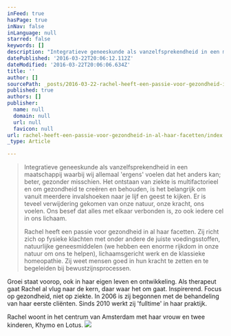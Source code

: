 ```yaml
---
inFeed: true
hasPage: true
inNav: false
inLanguage: null
starred: false
keywords: []
description: "Integratieve geneeskunde als vanzelfsprekendheid in een maatschappij waarbij wij allemaal ‘ergens’ voelen dat het anders kan; beter, gezonder misschien.\_"
datePublished: '2016-03-22T20:06:12.112Z'
dateModified: '2016-03-22T20:06:06.634Z'
title: ''
author: []
sourcePath: _posts/2016-03-22-rachel-heeft-een-passie-voor-gezondheid-in-al-haar-facetten.md
published: true
authors: []
publisher:
  name: null
  domain: null
  url: null
  favicon: null
url: rachel-heeft-een-passie-voor-gezondheid-in-al-haar-facetten/index.html
_type: Article

---
```

> Integratieve geneeskunde als vanzelfsprekendheid in een maatschappij waarbij wij allemaal 'ergens' voelen dat het anders kan; beter, gezonder misschien. Het ontstaan van ziekte is multifactorieel en om gezondheid te creëren en behouden, is het belangrijk om vanuit meerdere invalshoeken naar je lijf en geest te kijken. Er is teveel verwijdering gekomen van onze natuur, onze kracht, ons voelen. Ons besef dat alles met elkaar verbonden is, zo ook iedere cel in ons lichaam.  
> 
> Rachel heeft een passie voor gezondheid in al haar facetten. Zij richt zich op fysieke klachten met onder andere de juiste voedingsstoffen, natuurlijke geneesmiddelen (we hebben een enorme rijkdom in onze natuur om ons te helpen), lichaamsgericht werk en de klassieke homeopathie. Zij weet mensen goed in hun kracht te zetten en te begeleiden bij bewustzijnsprocessen.

Groei staat voorop, ook in haar eigen leven en ontwikkeling. Als therapeut gaat Rachel al vlug naar de kern, daar waar het om gaat. Inspirerend. Focus op gezondheid, niet op ziekte. In 2006 is zij begonnen met de behandeling van haar eerste cliënten. Sinds 2010 werkt zij 'fulltime' in haar praktijk.

Rachel woont in het centrum van Amsterdam met haar vrouw en twee kinderen, Khymo en Lotus.
![](https://the-grid-user-content.s3-us-west-2.amazonaws.com/41f5493b-539a-4603-b64c-3a343d9133f2.jpg)